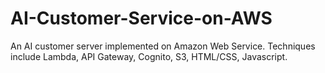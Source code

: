 # AI-Customer-Service-on-AWS
An AI customer server implemented on Amazon Web Service. Techniques include Lambda, API Gateway, Cognito, S3, HTML/CSS, Javascript.
